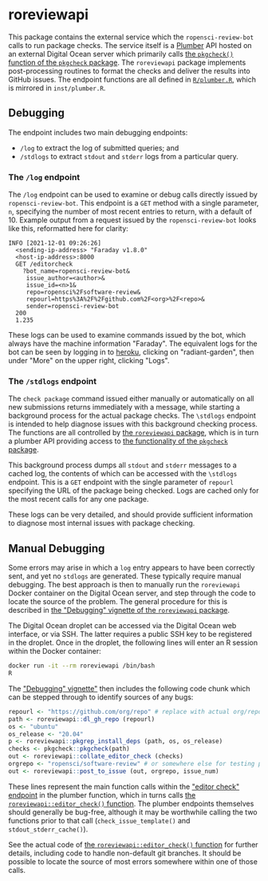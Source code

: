 
# roreviewapi

This package contains the external service which the `ropensci-review-bot`
calls to run package checks. The service itself is a
[Plumber](https://rplumber.io) API hosted on an external Digital Ocean server
which primarily calls [the `pkgcheck()` function of the `pkgcheck`
package](/pkgcheck/pkgcheck). The `roreviewapi` package implements
post-processing routines to format the checks and deliver the results into
GitHub issues. The endpoint functions are all defined in
[`R/plumber.R`](https://github.com/ropensci-review-tools/roreviewapi/blob/main/R/plumber.R),
which is mirrored in `inst/plumber.R`.

## Debugging

The endpoint includes two main debugging endpoints:

- `/log` to extract the log of submitted queries; and
- `/stdlogs` to extract `stdout` and `stderr` logs from a particular query.

### The `/log` endpoint

The `/log` endpoint can be used to examine or debug calls directly issued by
`ropensci-review-bot`. This endpoint is a `GET` method with a single parameter,
`n`, specifying the number of most recent entries to return, with a default of
10. Example output from a request issued by the `ropensci-review-bot` looks
like this, reformatted here for clarity:

```
INFO [2021-12-01 09:26:26] 
  <sending-ip-address> "Faraday v1.8.0"
  <host-ip-address>:8000
  GET /editorcheck
    ?bot_name=ropensci-review-bot&
     issue_author=<author>&
     issue_id=<n>1&
     repo=ropensci%2Fsoftware-review&
     repourl=https%3A%2F%2Fgithub.com%2F<org>%2F<repo>&
     sender=ropensci-review-bot
  200
  1.235
```

These logs can be used to examine commands issued by the bot, which always have
the machine information "Faraday". The equivalent logs for the bot can be seen
by logging in to [heroku](https://heroku.com), clicking on "radiant-garden",
then under "More" on the upper right, clicking "Logs".

### The `/stdlogs` endpoint

The `check package` command issued either manually or automatically on all new
submissions returns immediately with a message, while starting a background
process for the actual package checks. The `\stdlogs` endpoint is intended to
help diagnose issues with this background checking process. The functions are
all controlled by [the `roreviewapi`
package](https://github.com/ropensci-review-tools/roreviewapi), which is in
turn a plumber API providing access to [the functionality of the `pkgcheck`
package](https://github.com/ropensci-review-tools/pkgcheck).

This background process dumps all `stdout` and `stderr` messages to a cached
log, the contents of which can be accessed with the `\stdlogs` endpoint. This
is a `GET` endpoint with the single parameter of `repourl` specifying the URL
of the package being checked. Logs are cached only for the most recent calls
for any one package.

These logs can be very detailed, and should provide sufficient information to
diagnose most internal issues with package checking.

## Manual Debugging

Some errors may arise in which a `log` entry appears to have been correctly
sent, and yet no `stdlogs` are generated. These typically require manual
debugging. The best approach is then to manually run the `roreviewapi` Docker
container on the Digital Ocean server, and step through the code to locate the
source of the problem. The general procedure for this is described in [the
"Debugging" vignette of the `roreviewapi`
package](https://ropensci-review-tools.readthedocs.io/en/latest/roreviewapi/vignettes/debugging.html#manually-running-checks).

The Digital Ocean droplet can be accessed via the Digital Ocean web interface,
or via SSH. The latter requires a public SSH key to be registered in the
droplet. Once in the droplet, the following lines will enter an R session
within the Docker container:

``` bash
docker run -it --rm roreviewapi /bin/bash
R
```

The ["Debugging"
vignette"](https://ropensci-review-tools.readthedocs.io/en/latest/roreviewapi/vignettes/debugging.html#manually-running-checks)
then includes the following code chunk which can be stepped through to identify
sources of any bugs:

``` r
repourl <- "https://github.com/org/repo" # replace with actual org/repo values
path <- roreviewapi::dl_gh_repo (repourl)
os <- "ubuntu"
os_release <- "20.04"
p <- roreviewapi::pkgrep_install_deps (path, os, os_release)
checks <- pkgcheck::pkgcheck(path)
out <- roreviewapi::collate_editor_check (checks)
orgrepo <- "ropensci/software-review" # or somewhere else for testing purposes
out <- roreviewapi::post_to_issue (out, orgrepo, issue_num)
```


These lines represent the main function calls within the ["editor check"
endpoint](https://github.com/ropensci-review-tools/roreviewapi/blob/main/R/plumber.R)
in the plumber function, which in turns calls [the
`roreviewapi::editor_check()`
function](https://docs.ropensci.org/roreviewapi/reference/editor_check.html).
The plumber endpoints themselves should generally be bug-free, although it may
be worthwhile calling the two functions prior to that call
(`check_issue_template()` and `stdout_stderr_cache()`).

See the actual code of [the `roreviewapi::editor_check()`
function](https://docs.ropensci.org/roreviewapi/reference/editor_check.html)
for further details, including code to handle non-default git branches. It
should be possible to locate the source of most errors somewhere within one of
those calls.
